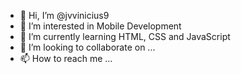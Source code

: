 - 👋 Hi, I’m @jvvinicius9
- 👀 I’m interested in Mobile Development
- 🌱 I’m currently learning HTML, CSS and JavaScript
- 💞️ I’m looking to collaborate on ...
- 📫 How to reach me ...

